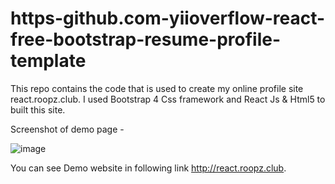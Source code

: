 # https-github.com-yiioverflow-react-free-bootstrap-resume-profile-template

This repo contains the code that is used to create my online profile site react.roopz.club. I used Bootstrap 4 Css framework and React Js & Html5 to built this site.

Screenshot of demo page - 

![image](http://roopz.club/images/github_profile.png)

You can see Demo website in following link http://react.roopz.club.
